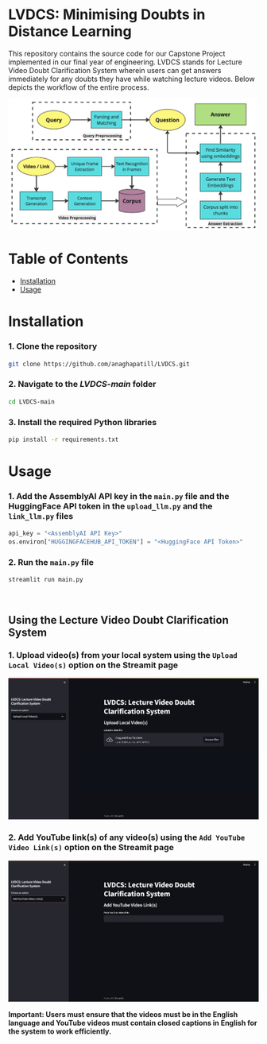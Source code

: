 # LVDCS: Minimising Doubts in Distance Learning

This repository contains the source code for our Capstone Project implemented in our final year of engineering. LVDCS stands for Lecture Video Doubt Clarification System wherein users can get answers immediately for any doubts they have while watching lecture videos. Below depicts the workflow of the entire process.

![workflow](./images/final_pipeline.png)

Table of Contents
====
+ [Installation](#installation)
+ [Usage](#usage)



Installation
===

### 1. Clone the repository
```sh
git clone https://github.com/anaghapatill/LVDCS.git
```

### 2. Navigate to the *LVDCS-main* folder
```sh
cd LVDCS-main
```

### 3. Install the required Python libraries
```sh 
pip install -r requirements.txt
```

Usage
===


### 1. Add the AssemblyAI API key in the `main.py` file and the HuggingFace API token in the `upload_llm.py` and the `link_llm.py` files
```python
api_key = "<AssemblyAI API Key>"
os.environ["HUGGINGFACEHUB_API_TOKEN"] = "<HuggingFace API Token>"
```

### 2. Run the `main.py` file

``` python
streamlit run main.py
```
<br />

## **Using the Lecture Video Doubt Clarification System**
<p></p>

### 1. Upload video(s) from your local system using the `Upload Local Video(s)` option on the Streamit page

![upload](./images/upload.png)

<p></p>

### 2. Add YouTube link(s) of any video(s) using the `Add YouTube Video Link(s)` option on the Streamit page

![yt](./images/yt.png)

<p>

**Important: Users must ensure that the videos must be in the English language and YouTube videos must contain closed captions in English for the system to work efficiently.**
